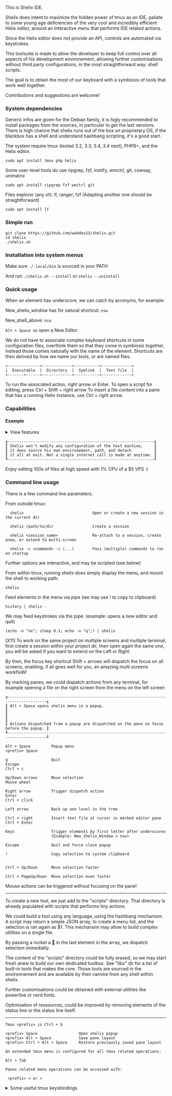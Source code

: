 This is Shelix IDE.

Shelix does intent to maximize the hidden power of tmux as an IDE, paliate to some young age deficiencies of the very cool and incredibly efficient Helix editor, around an interactive menu that performs IDE related actions.
 
Since the Helix editor does not provide an API, controls are automated via keystrokes.

This toolsuite is made to allow the developer to keep full control over all aspects of his development environement, allowing further customisations without third party configurations, in the most straightforward way: shell scripts.

The goal is to obtain the most of our keyboard with a symbiosis of tools that work well together. 

Contributions and suggestions are welcome! 

### System dependencies

Generic infos are given for the Debian family, it is higly recommended to install packages from the sources, in particular to get the last versions.
There is high chance that shelix runs out of the box on proprietary OS, if the blackbox has a shell and understand hashbang scripting, it's a good start.

The system require tmux (tested 3.2, 3.3, 3.4, 3.4 next), PHP8+, and the Helix editor.

`sudo apt install tmux php helix`

Some user-level tools do use ripgrep, fzf, inotify, wmctrl, git, cowsay, unimatrix

`sudo apt install ripgrep fzf wmctrl git`

Files explorer (any of): lf, ranger, fzf (Adapting another one should be straightforward)

`sudo apt install lf`

### Simple run

```
git clone https://github.com/webdev23/shelix.git 
cd shelix
./shelix.sh
```

### Installation into system menus

Make sure `./.local/bin` is sourced in your PATH

And run `./shelix.sh --install` or `shelix --uninstall`

### Quick usage

When an element has underscore, we can catch by acronyms, for example:

New_shelix_window has for natural shortcut: `nsw`

New_shell_above: `nsa`

`Alt + Space ne`     open a New Editor

We do not have to associate complex keyboard shortcuts in some configuration files, overthink them so that they come in symbiosis together, instead those comes naturally with the name of the element.
Shortcuts are then derived by how we name our tools, or are named files. 

```
¤--------------¤-------------¤-----------¤-------------¤
|  Executable  |  Directory  |  Symlink  |  Text file  |
¤-------¤------¤-------------¤-----------¤-------------¤
```

To run the associated action, right arrow or Enter.
To open a script for editing, press Ctrl + Shift + right arrow
To insert a file content into a pane that has a running Helix instance, use Ctrl + right arrow.


### Capabilities

#### Example

<details>
<summary>View features</summary>

- File watcher and auto reload in all running Helix instances
- Live menu tools, scripts, insert snippets, follow symlinks
- Binding to your favorite file explorer
- Explore files within the menu
- Quick access to recently edited files
- Save all buffers in multiple Helix in one action
- Run again the last command on a marked pane at file saving
- Search in multiple buffers, multiples hx instances
- Multiple IDE alike layouts
- Automatic sessions management
- Smart focus between multiple terminal window and sessions 
- Multi-cursor on multiple Helix instance (edit/open multiples files all at once)
- Git integration
- Snippets collection, quick insert at cursor
- Theming, per session, window, or globally. 
- Icons, Unicode for compatibility
- Search and replace tools
- Icons and installers scripts
- Multiple screens support under [X11]
- ZERO config (hopefully!)
- @TODO Pack into one single executable file archive
- @TODO Layout saving by project directory
- @TODO spawn in a browser over xterm.js (..why?)
- @WONT_IMPLEMENT One click debugger (That is too pecific to a language) 
- @TODO Profiling tools

</details>


```
╔----------------------------------------------------------------╗
║ Shelix won't modify any configuration of the host machine,     ║
║ it does source his own environement, path, and detach          ║
║ it all at exit. Not a single internet call is made at anytime. ║
╚----------------------------------------------------------------╝
```

Enjoy editing 100s of files at high speed with 1% CPU of a $5 VPS :)


### Command line usage

 There is a few command line parameters.

 From outside tmux:

```
  shelix                              Open or create a new session in the current dir

  shelix /path/to/dir                 Create a session 
  
  shelix <session_name>               Re-attach to a session, create anew, or extend to multi-screen

  shelix -c <command> -c (...)        Pass (multiple) commands to run on startup

```

 Further options are interactive, and may be scripted (see below)

 From within tmux, running shelix does simply display the menu, and mount the shell to working path.

  ```shelix```

 Feed elements in the menu via pipe (we may use ! to copy to clipboard)

  ```history | shelix -```

 We may feed keystrokes via the pipe: (example: opens a new editor and quit)

  `(echo -n "ne"; sleep 0.1; echo -n "q";) | shelix`


 [X11]
  To work on the same project on multiple screens and multiple terminal, first create a session within your project dir, then open again the same one, you will be asked if you want to extend on the Left or Right. 
  
  By then, the focus key shortcut Shift + arrows will dispatch the focus on all screens, enabling, if all goes well for you, an amazing multi screens workfloW!

  By marking panes, we could dispatch actions from any terminal, for example opening a file on the right screen from the menu on the left screen

```
╔---------------------------------------------------------------------------------------╗
║ Alt + Space opens shelix menu in a popup.                                             ║
║                                                                                       ║
║ Actions dispatched from a popup are dispatched on the pane on focus before the popup. ║
╚---------------------------------------------------------------------------------------╝

Alt + Space         Popup menu                                         
<prefix> Space                                                         
                                                                       
q                   Quit                                          
Escape                                                                 
Ctrl + c                                                               
                                                                       
Up/Down arrows      Move selection                                     
Mouse wheel                                                            
                                                                       
Right arrow         Trigger dispatch action                            
Enter                                                                  
Ctrl + click                                                           
                                                                       
Left arrow          Back up one level in the tree                      
                                                                       
Ctrl + right        Insert text file at cursor in marked editor pane   
Ctrl + Enter                                                           
                                                                       
Keys                Trigger elements by first letter after underscores 
                    (Example: New_shelix_Window = nsw)                 
                                                                       
Escape              Quit and force close popup                                  
                                                                       
!                   Copy selection to system clipboard                 


Ctrl + Up/Down      Move selection faster

Ctrl + PageUp/Down  Move selection even faster

```
                                                                       
Mouse actions can be triggered without focusing on the pane!           

---

To create a new tool, we just add to the "scripts" directory.
That directory is already populated with scripts that performs tiny actions.

We could build a tool using any language, using the hashbang mechanism.
A script may return a simple JSON array, to create a menu list, and the selection is ran again as $1.
This mechansim may allow to build complex utilities on a single file. 

By passing a rocket a 🚀 in the last element in the array, we dispatch selection immediatly.

The content of the "scripts" directory could be fully erased, so we may start fresh anew to build our own dedicated toolbox. 
See "libs" dir for a list of built-in tools that makes the core. Those tools are sourced in the environnement and are available by their namme from any shell within shelix.

Further customisations could be obtained with external utilities like powerline or nerd fonts.

Optimisation of ressources, could be improved by removing elements of the status line or the status line itself. 
                                                
---

```
Tmux <prefix> is Ctrl + b

<prefix> Space                  Open shelix popup
<prefix> Alt + Space            Save pane layout
<prefix> Ctrl + Alt + Space     Restore previously saved pane layout

An extended tmux menu is configured for all tmux related operations:

Alt + Tab

Panes related menu operations can be accessed with:

 <prefix> < or >

```

<details>
<summary>Some useful tmux keysbindings</summary>

All other tmux keybindings are left untouched, between them some that are useful for our purpose:
```
<prefix> {   Swap pane to left
<prefix> }   Swap pane to Right

<prefix> !   Move the pane in a new window

Resize a pan:
Press Ctrl + b, release b while holding Ctrl, use the arrows
<prefix> Ctrl arrows 

Enter copy mode
<prefix> [
Enter select mode:
v
Copy to system clipboard:
y
Paste: <prefix> ]
Or paste: Ctrl + Shift + v 


With a mouse, simply select, press y to copy to system clipboard

Kill current window:
<prefix> &

Detach from session (back to shell, exit tmux)
<prefix> d

List sessions
<prefix> w  , then x to close, y/n to confirm
```
</details>
